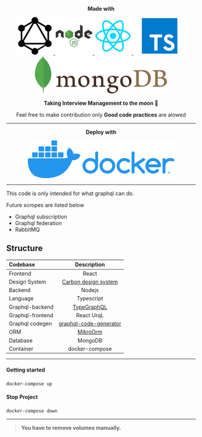 <p align="center">
  <strong>Made with</strong>
</p>
<a href="http://kishanjoshi.dev"><p align="center">
<img height=100 src="https://raw.githubusercontent.com/Robokishan/Campus-placement-app/main/img/graphql.png"/>
<img height=100 src="https://raw.githubusercontent.com/Robokishan/Campus-placement-app/main/img/nodejs.png"/>
<img height=100 src="https://raw.githubusercontent.com/Robokishan/Campus-placement-app/main/img/react.png"/>
<img height=100 src="https://raw.githubusercontent.com/Robokishan/Campus-placement-app/main/img/typescript.png"/>
<img height=100 src="https://raw.githubusercontent.com/Robokishan/Campus-placement-app/main/img/mongodb.png"/>
</p></a>
<p align="center">
  <strong>Taking Interview Management to the moon 🚀</strong>
</p>
<p align="center">
Feel free to make contribution only <strong>Good code practices</strong> are alowed
</p>
</p>

---

<p align="center">
  <strong>Deploy with</strong>
</p>
<a href="#"><p align="center">
<img height=100 src="https://raw.githubusercontent.com/Robokishan/Campus-placement-app/main/img/docker.png"/>
</p></a>

---

This code is only intended for what graphql can do.

Future scropes are listed below
- Graphql subscription
- Graphql federation
- RabbitMQ


## Structure

| Codebase              |      Description          |
| :-------------------- | :-----------------------: |
| Frontend  | React |
| Design System  | [Carbon design system](https://www.carbondesignsystem.com/) |
| Backend  |     Nodejs |
| Language | Typescript |
| Graphql-backend  |  [TypeGraphQL](https://typegraphql.com/)   |
| Graphql-frontend | React UrqL |
| Graphql codegen | [graphql-code-generator](https://www.graphql-code-generator.com/) |
| ORM | [MikroOrm](https://mikro-orm.io/) |
| Database | MongoDB |
| Container | docker-compose |

------------

#### Getting started
`docker-compose up`


#### Stop Project
`docker-compose down`

------------

> **You have to remove volumes manually.**

